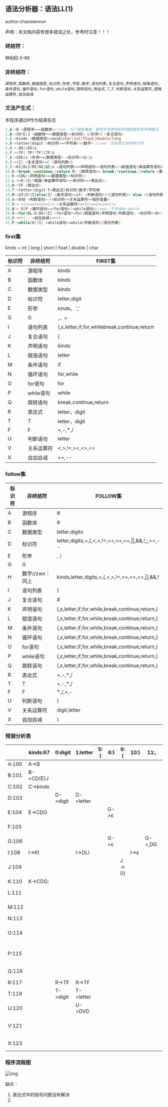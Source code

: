 ## 语法分析器：语法LL(1)

author:zhaowenxun

声明：本文档内容有很多错误之处，参考时注意！！！

### 终结符：

种别码 0-66

### 非终结符：

```
源程序,函数体,数据类型,标识符,形参,字母,数字,语句列表,复合语句,声明语句,赋值语句,条件语句,循环语句,for语句,while语句,跳转语句,表达式,T,F,判断语句,关系运算符,逻辑运算符,自加自减
```

### 文法产生式：

本程序通过#作为结束标志

```c
1,A->B <源程序>→<函数体>//zwx：为了降低难度，暂时不考虑外部声明和程序外声明情况
2,B->CD(E)J <函数体>→<数据类型><标识符>（<形参>）<复合语句>
3,C->kinds <数据类型>→void|char|int|float|double|long
4,D->letter|digit <标识符>→<字符串>|<数字> //zwx：实际意义并非标识符
5,G->,DG|=DG|ε
6,F->+TF|-TF|*TF|\TF|ε
7,E->CDG|ε <形参>→<数据类型> <标识符><G>|ε
8,J->{I} <复合语句>→{ <语句列表>}
9,I->KI|DLI|MI|NI|QI|ε <语句列表>→<声明语句><语句列表>|<赋值语句|单运算符语句><语句列表>|<条件语句><语句列表>|<循环语句><语句列表>|<跳转语句><复合语句>|ε
10,Q->break;|continue;|return R; <跳转语句>→ break;|continue;|return <表达式>;
11,K->CDG;<声明语句>→<数据类型><标识符>;
12,L->=R;|X;<赋值|单运算符语句>→<标识符>=<表达式>;
13,R->TF <表达式>
14,T->letter|digit F→表达式|标识符|数字|字符串
15,M->if(U){I}else{I} <条件语句>→if( <判断语句>)<{语句列表}> else <{语句列表}>//zwx：简化了条件语句
16,U->DVD <判断语句>-><标识符><关系运算符><临时变量>
17,V-> >|<|==|<=|>=|!= <关系运算符>→>|<|==|<=|>=|!=
18,N-> O|P <循环语句>→<for语句>|<while语句>//zwx：不考虑do-while
19,O->for(DL;U;DX){I} <for语句>→for(赋值语句|声明语句;判断语句; <标识符><D>){语句列表}
20,X->++|-- <自加自减>→++|--
21,P->while(U){I} <while语句>→while(判断语句){语句列表}
```

### first集

kinds = int | long | short | float | double | char 

| 标识符 | 非终结符   | FIRST集                                      |
| ------ | ---------- | -------------------------------------------- |
| A      | 源程序     | kinds                                        |
| B      | 函数体     | kinds                                        |
| C      | 数据类型   | kinds                                        |
| D      | 标识符     | letter,digit                                 |
| E      | 形参       | kinds，','                                   |
| G      | G          | ,，=                                         |
| I      | 语句列表   | {,ε,letter,if,for,whilebreak,continue,return |
| J      | 复合语句   | {                                            |
| K      | 声明语句   | kinds                                        |
| L      | 赋值语句   | letter                                       |
| M      | 条件语句   | if                                           |
| N      | 循环语句   | for,while                                    |
| O      | for语句    | for                                          |
| P      | while语句  | while                                        |
| Q      | 跳转语句   | break,continue,return                        |
| R      | 表达式     | letter，digit                                |
| T      | T          | letter，digit                                |
| F      | F          | +,-,*,/                                      |
| U      | 判断语句   | letter                                       |
| V      | 关系运算符 | <,>,!=,>=,<=,==                              |
| X      | 自加自减   | ++,--                                        |



### follow集

| 标识符 | 非终结符        | FOLLOW集                                            |
| ------ | --------------- | --------------------------------------------------- |
| A      | 源程序          | #                                                   |
| B      | 函数体          | #                                                   |
| C      | 数据类型        | letter,digits                                       |
| D      | 标识符          | letter,digits,=,(,<,>,!=,>=,<=,==,\|\|,&&,!,;,++,-- |
| E      | 形参            | ,  ）                                               |
| G      | G               |                                                     |
| H      | 数字//zwx：同上 | kinds,letter,digits,=,(,<,>,!=,>=,<=,==,\|\|,&&,!   |
| I      | 语句列表        | }                                                   |
| J      | 复合语句        | #                                                   |
| K      | 声明语句        | {,ε,letter,if,for,while,break,continue,return,}     |
| L      | 赋值语句        | {,ε,letter,if,for,while,break,continue,return,}     |
| M      | 条件语句        | {,ε,letter,if,for,while,break,continue,return,}     |
| N      | 循环语句        | {,ε,letter,if,for,while,break,continue,return,}     |
| O      | for语句         | {,ε,letter,if,for,while,break,continue,return,}     |
| P      | while语句       | {,ε,letter,if,for,while,break,continue,return,}     |
| Q      | 跳转语句        | {,ε,letter,if,for,while,break,continue,return,}     |
| R      | 表达式          | +,-,*,/                                             |
| T      | T               | +,-,*,/                                             |
| F      | F               | *,/,+,-                                             |
| U      | 判断语句        | )                                                   |
| V      | 关系运算符      | digit,letter                                        |
| X      | 自加自减        | )                                                   |

### 预测分析表

|       | kinds:67  | 0:digit  | 1:letter  | 5:(  | 6:)  | 9:{    | 10:} | 11:,   | 12:; | 47:if              | 54:for             | 53:while       | 56:break  | 55:continue  | 57:return    | 3:<  | 4:>  | 27:<= | 26:>= | 29:!= | 28:\== | 21:\=  | 22:\++ | 23:\-- | 13:+   | 14:-   | 15:*   | 16:/   |
| ----- | --------- | -------- | --------- | ---- | ---- | ------ | ---- | ------ | ---- | ------------------ | ------------------ | -------------- | --------- | ------------ | ------------ | ---- | ---- | ----- | ----- | ----- | ------ | ------ | ------ | ------ | ------ | ------ | ------ | ------ |
| A:100 | A->B      |          |           |      |      |        |      |        |      |                    |                    |                |           |              |              |      |      |       |       |       |        |        |        |        |        |        |        |        |
| B:101 | B->CD(E)J |          |           |      |      |        |      |        |      |                    |                    |                |           |              |              |      |      |       |       |       |        |        |        |        |        |        |        |        |
| C:102 | C->kinds  |          |           |      |      |        |      |        |      |                    |                    |                |           |              |              |      |      |       |       |       |        |        |        |        |        |        |        |        |
| D:103 |           | D->digit | D->letter |      |      |        |      |        |      |                    |                    |                |           |              |              |      |      |       |       |       |        |        |        |        |        |        |        |        |
| E:104 | E->CDG    |          |           |      | G->ε |        |      |        |      |                    |                    |                |           |              |              |      |      |       |       |       |        |        |        |        |        |        |        |        |
| F:105 |           |          |           |      |      |        |      |        | F->ε |                    |                    |                |           |              |              |      |      |       |       |       |        |        |        |        | F->+TF | F->-TF | F->*TF | F->/TF |
| G:106 |           |          |           |      | G->ε |        |      | G->,DG | G->ε |                    |                    |                |           |              |              |      |      |       |       |       |        | \=DG   |        |        |        |        |        |        |
| I:108 | I->KI     |          | I->DLI    |      |      |        | I->ε |        |      | I->MI              | I->NI              | I->NI          | I->QI     | I->QI        | I->QI        |      |      |       |       |       |        |        |        |        |        |        |        |        |
| J:109 |           |          |           |      |      | J->{I} |      |        |      |                    |                    |                |           |              |              |      |      |       |       |       |        |        |        |        |        |        |        |        |
| K:110 | K->CDG;   |          |           |      |      |        |      |        |      |                    |                    |                |           |              |              |      |      |       |       |       |        |        |        |        |        |        |        |        |
| L:111 |           |          |           |      |      |        |      |        |      |                    |                    |                |           |              |              |      |      |       |       |       |        | L->=R; | I->X;  | I->X;  |        |        |        |        |
| M:112 |           |          |           |      |      |        |      |        |      | M->if(U){I}else{I} |                    |                |           |              |              |      |      |       |       |       |        |        |        |        |        |        |        |        |
| N:113 |           |          |           |      |      |        |      |        |      |                    | N->O               | N->P           |           |              |              |      |      |       |       |       |        |        |        |        |        |        |        |        |
| O:114 |           |          |           |      |      |        |      |        |      |                    | O->for(DL U;DX){I} |                |           |              |              |      |      |       |       |       |        |        |        |        |        |        |        |        |
| P:115 |           |          |           |      |      |        |      |        |      |                    |                    | P->while(U){I} |           |              |              |      |      |       |       |       |        |        |        |        |        |        |        |        |
| Q:116 |           |          |           |      |      |        |      |        |      |                    |                    |                | Q->break; | Q->continue; | Q->return R; |      |      |       |       |       |        |        |        |        |        |        |        |        |
| R:117 |           | R->TF    | R->TF     |      |      |        |      |        |      |                    |                    |                |           |              |              |      |      |       |       |       |        |        |        |        |        |        |        |        |
| T:119 |           | T->digit | T->letter |      |      |        |      |        |      |                    |                    |                |           |              |              |      |      |       |       |       |        |        |        |        |        |        |        |        |
| U:120 |           |          | U->DVD    |      |      |        |      |        |      |                    |                    |                |           |              |              |      |      |       |       |       |        |        |        |        |        |        |        |        |
| V:121 |           |          |           |      |      |        |      |        |      |                    |                    |                |           |              |              | V->< | V->> | V-><= | V->>= | V->!= | V->==  |        |        |        |        |        |        |        |
| X:123 |           |          |           |      |      |        |      |        |      |                    |                    |                |           |              |              |      |      |       |       |       |        |        | X->++  | X->--  |        |        |        |        |

### 程序流程图

![img](https://gitee.com/Morphlng/ll1-grammar-analysis-program/raw/master/%E8%AF%AD%E6%B3%95%E5%88%86%E6%9E%90%E6%B5%81%E7%A8%8B%E5%9B%BE.png)

缺点：

1. 表达式中的括号问题没有解决
2. 


